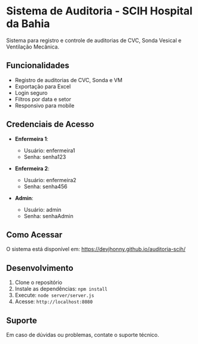 # Sistema de Auditoria - SCIH Hospital da Bahia

Sistema para registro e controle de auditorias de CVC, Sonda Vesical e Ventilação Mecânica.

## Funcionalidades

- Registro de auditorias de CVC, Sonda e VM
- Exportação para Excel
- Login seguro
- Filtros por data e setor
- Responsivo para mobile

## Credenciais de Acesso

- **Enfermeira 1**: 
  - Usuário: enfermeira1
  - Senha: senha123

- **Enfermeira 2**: 
  - Usuário: enfermeira2 
  - Senha: senha456

- **Admin**:
  - Usuário: admin
  - Senha: senhaAdmin

## Como Acessar

O sistema está disponível em:
https://devjhonny.github.io/auditoria-scih/

## Desenvolvimento

1. Clone o repositório
2. Instale as dependências: `npm install`
3. Execute: `node server/server.js`
4. Acesse: `http://localhost:8080`

## Suporte

Em caso de dúvidas ou problemas, contate o suporte técnico.
